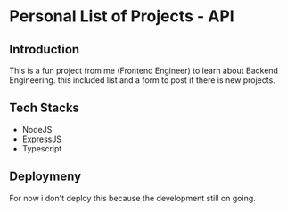 # Personal List of Projects - API

## Introduction
This is a fun project from me (Frontend Engineer) to learn about Backend Engineering. this included list and a form to post if there is new projects.

## Tech Stacks
- NodeJS
- ExpressJS
- Typescript

## Deploymeny
For now i don't deploy this because the development still on going.
